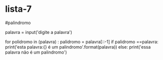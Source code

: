 # lista-7

#palindromo

palavra = input('digite a palavra')

for polidromo in (palavra) :
palidromo = palavra[::-1]
if palidromo ==palavra:
print('esta palavra:{} é um palindromo'.format(palavra))
else:
print('essa palavra não é um palindromo')
